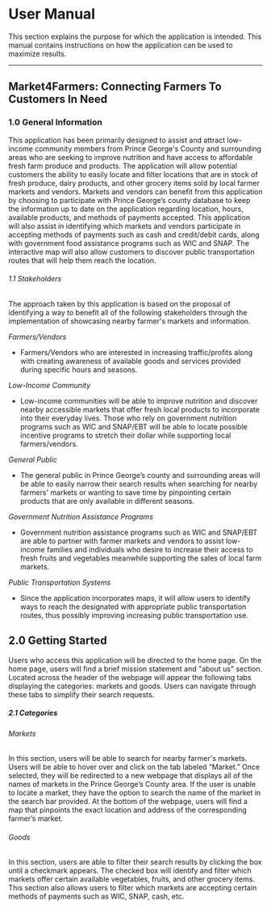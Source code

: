 # User Manual

This section explains the purpose for which the application is intended. This manual contains instructions on how the application can be used to maximize results.

---
 
## Market4Farmers: Connecting Farmers To Customers In Need

### 1.0 General Information
This application has been primarily designed to assist and attract low-income community members from Prince George's County and surrounding areas who are seeking to improve nutrition and have access to affordable fresh farm produce and products. The application will allow potential customers the ability to easily locate and filter locations that are in stock of fresh produce, dairy products, and other grocery items sold by local farmer markets and vendors. Markets and vendors can benefit from this application by choosing to participate with Prince George’s county database to keep the information up to date on the application regarding location, hours, available products, and methods of payments accepted. This application will also assist in identifying which markets and vendors participate in accepting methods of payments such as cash and credit/debit cards, along with government food assistance programs such as WIC and SNAP. The interactive map will also allow customers to discover public transportation routes that will help them reach the location. 

###### 1.1 Stakeholders
The approach taken by this application is based on the proposal of identifying a way to benefit all of the following stakeholders through the implementation of showcasing nearby farmer's markets and information. 

*Farmers/Vendors* 

- Farmers/Vendors who are interested in increasing traffic/profits along with creating awareness of available goods and services provided during specific hours and seasons.

*Low-Income Community*

  -   Low-income communities will be able to improve nutrition and discover nearby accessible markets that offer fresh local products to incorporate into their everyday lives. Those who rely on government nutrition programs such as WIC and SNAP/EBT will be able to locate possible incentive programs to stretch their dollar while supporting local farmers/vendors.

*General Public*

 - The general public in Prince George’s county and surrounding areas will be able to easily narrow their search results when searching for nearby farmers' markets or wanting to save time by pinpointing certain products that are only available in different seasons. 
 
*Government Nutrition Assistance Programs*

- Government nutrition assistance programs such as WIC and SNAP/EBT are able to partner with farmer markets and vendors to assist low-income families and individuals who desire to increase their access to fresh fruits and vegetables meanwhile supporting the sales of local farm markets.

*Public Transportation Systems*

- Since the application incorporates maps, it will allow users to identify ways to reach the designated with appropriate public transportation routes, thus possibly improving increasing public transportation use.

 
 
 
## 2.0 Getting Started
Users who access this application will be directed to the home page. On the home page, users will find a brief mission statement and "about us" section. Located across the header of the webpage will appear the following tabs displaying the categories: markets and goods. Users can navigate through these tabs to simplify their search requests.

#####  2.1 Categories

###### Markets
In this section, users will be able to search for nearby farmer's markets. Users will be able to hover over and click on the tab labeled “Market.” Once selected, they will be redirected to a new webpage that displays all of the names of markets in the Prince George’s County area. If the user is unable to locate a market, they have the option to search the name of the market in the search bar provided. At the bottom of the webpage, users will find a map that pinpoints the exact location and address of the corresponding farmer’s market.
 
 
###### Goods

In this section, users are able to filter their search results by clicking the box until a checkmark appears. The checked box will identify and filter which markets offer certain available vegetables, fruits, and other grocery items. This section also allows users to filter which markets are accepting certain methods of payments such as WIC, SNAP, cash, etc. 


